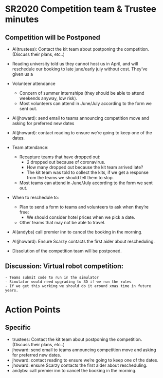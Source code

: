 # SR2020 Competition team & Trustee minutes
## Competition will be Postponed
- AI(trustees): Contact the kit team about postponing the competition. (Discuss their plans, etc..)
- Reading university told us they cannot host us in April, and will reschedule our booking to late june/early july without cost. They’ve given us a
- Volunteer attendance
    - Concern of summer internships (they should be able to attend weekends anyway, low risk).
    - Most volunteers can attend in June/July according to the form we sent out.
- AI(jhoward): send email to teams announcing competition move and asking for preferred new dates
- AI(jhoward): contact reading to ensure we’re going to keep one of the dates.
- Team attendance:
    - Recapture teams that have dropped out:
        - 2 dropped out because of coronavirus.
        - How many dropped out because the kit team arrived late?
        - The kit team was told to collect the kits, if we get a response from the teams we should tell them to stop.
    - Most teams can attend in June/July according to the form we sent out.
- When to reschedule to:
    - Plan to send a form to teams and volunteers to ask when they’re free:
        - We should consider hotel prices when we pick a date.
    - Other teams that may not be able to travel.

- AI(andybs) call premier inn to cancel the booking in the morning.
- AI(jhoward): Ensure Scarzy contacts the first aider about rescheduling.
- Dissolution of the competition team will be postponed.

## Discussion: Virtual robot competition:
    - Teams submit code to run in the simulator
    - Simulator would need upgrading to 3D if we run the rules
    - If we get this working we should do it around xmas time in future years.

# Action Points
## Specific
- trustees: Contact the kit team about postponing the competition. (Discuss their plans, etc..)
- jhoward: send email to teams announcing competition move and asking for preferred new dates.
- jhoward: contact reading to ensure we’re going to keep one of the dates.
- jhoward: ensure Scarzy contacts the first aider about rescheduling.
- andybs: call premier inn to cancel the booking in the morning.
